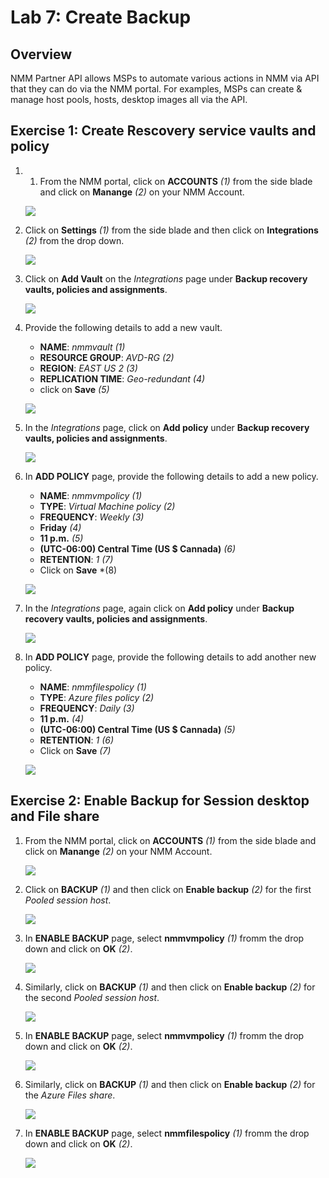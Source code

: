 # Lab 7: Create Backup

## **Overview**

NMM Partner API allows MSPs to automate various actions in NMM via API that they can do via the NMM portal. For examples, MSPs can create & manage host pools, hosts, desktop images all via the API.

## Exercise 1: Create Rescovery service vaults and policy

1. 1. From the NMM portal, click on **ACCOUNTS** *(1)* from the side blade and click on **Manange** *(2)* on your NMM Account.

   ![](media/2s1.png)

1. Click on **Settings** *(1)* from the side blade and then click on **Integrations** *(2)* from the drop down.
 
   ![](media/7s1.png)
   
1. Click on **Add Vault** on the *Integrations* page under **Backup recovery vaults, policies and assignments**.

   ![](media/7s2.png)
   
1. Provide the following details to add a new vault.

   * **NAME**:  *nmmvault* *(1)*
   * **RESOURCE GROUP**:  *AVD-RG* *(2)*
   * **REGION**:  *EAST US 2* *(3)*
   * **REPLICATION TIME**:  *Geo-redundant* *(4)*
   * click on **Save** *(5)*
   
   ![](media/7s3.png)
   
1. In the *Integrations* page, click on **Add policy** under **Backup recovery vaults, policies and assignments**.

   ![](media/7s4.png)
   
1. In **ADD POLICY** page, provide the following details to add a new policy.

   * **NAME**:  *nmmvmpolicy* *(1)*
   * **TYPE**:  *Virtual Machine policy* *(2)*
   * **FREQUENCY**:  *Weekly* *(3)*
   * **Friday** *(4)*
   * **11 p.m.** *(5)*
   * **(UTC-06:00) Central Time (US $ Cannada)** *(6)*
   * **RETENTION**:  *1* *(7)*
   * Click on **Save** *(8)
   
   ![](media/7s5.png)
   
1. In the *Integrations* page, again click on **Add policy** under **Backup recovery vaults, policies and assignments**.

   ![](media/7s4.png)
   
1. In **ADD POLICY** page, provide the following details to add another new policy.

   * **NAME**:  *nmmfilespolicy* *(1)*
   * **TYPE**:  *Azure files policy* *(2)*
   * **FREQUENCY**:  *Daily* *(3)*
   * **11 p.m.** *(4)*
   * **(UTC-06:00) Central Time (US $ Cannada)** *(5)*
   * **RETENTION**:  *1* *(6)*
   * Click on **Save** *(7)*
   
   ![](media/7ss6.png)
   
## Exercise 2: Enable Backup for Session desktop and File share

1. From the NMM portal, click on **ACCOUNTS** *(1)* from the side blade and click on **Manange** *(2)* on your NMM Account.

   ![](media/2s1.png)
   
1. Click on **BACKUP** *(1)* and then click on **Enable backup** *(2)* for the first *Pooled session host*.

   ![](media/7s7.png)
   
1. In **ENABLE BACKUP** page, select **nmmvmpolicy** *(1)* fromm the drop down and click on **OK** *(2)*.

   ![](media/7s8.png)
   
1. Similarly, click on **BACKUP** *(1)* and then click on **Enable backup** *(2)* for the second *Pooled session host*.

   ![](media/7s9.png)
   
1. In **ENABLE BACKUP** page, select **nmmvmpolicy** *(1)* fromm the drop down and click on **OK** *(2)*.

   ![](media/7s10.png)
   
1. Similarly, click on **BACKUP** *(1)* and then click on **Enable backup** *(2)* for the *Azure Files share*.

   ![](media/7s11.png)
   
1. In **ENABLE BACKUP** page, select **nmmfilespolicy** *(1)* fromm the drop down and click on **OK** *(2)*. 

   ![](media/7s12.png)
